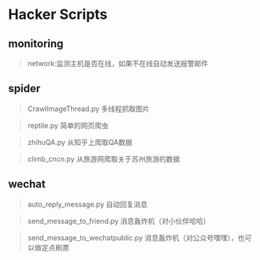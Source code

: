 # Hacker Scripts
## monitoring

> network:监测主机是否在线，如果不在线自动发送报警邮件



## spider

> CrawlImageThread.py 多线程抓取图片

> reptile.py 简单的网页爬虫

> zhihuQA.py 从知乎上爬取QA数据	

> climb_cncn.py 从旅游网爬取关于苏州旅游的数据



## wechat

> auto_reply_message.py 自动回复消息

> send_message_to_friend.py 消息轰炸机（对小伙伴哈哈）

> send_message_to_wechatpublic.py 消息轰炸机（对公众号嘿嘿），也可以做定点刷票



